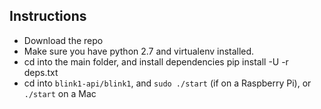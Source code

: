 Instructions
------------

* Download the repo
* Make sure you have python 2.7 and virtualenv installed.
* cd into the main folder, and install dependencies
    pip install -U -r deps.txt
* cd into `blink1-api/blink1`, and `sudo ./start` (if on a Raspberry Pi), or `./start` on a Mac
